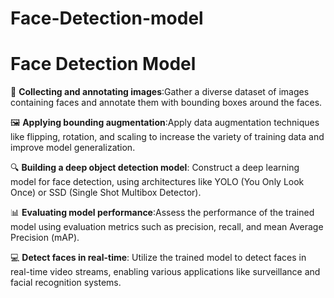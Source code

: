 # Face-Detection-model



<!DOCTYPE html>
<html lang="en">
<head>
    <meta charset="UTF-8">
    <meta name="viewport" content="width=device-width, initial-scale=1.0">
    <title>Face Detection Model</title>
</head>
<body>
    <h1>Face Detection Model</h1>
    <p>📸 <b>Collecting and annotating images</b>:Gather a diverse dataset of images containing faces and annotate them with bounding boxes around the faces.</p>
    <p>🖼️ <b>Applying bounding augmentation</b>:Apply data augmentation techniques like flipping, rotation, and scaling to increase the variety of training data and improve model generalization.</p>
    <p>🔍 <b>Building a deep object detection model</b>: Construct a deep learning model for face detection, using architectures like YOLO (You Only Look Once) or SSD (Single Shot Multibox Detector).</p>
    <p>📊 <b>Evaluating model performance</b>:Assess the performance of the trained model using evaluation metrics such as precision, recall, and mean Average Precision (mAP).</p>
    <p>💻 <b>Detect faces in real-time</b>: Utilize the trained model to detect faces in real-time video streams, enabling various applications like surveillance and facial recognition systems.</p>
</body>
</html>
